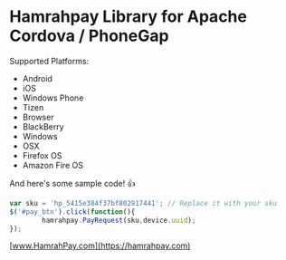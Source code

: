 # Hamrahpay Library for Apache Cordova / PhoneGap

Supported Platforms:

 * Android
 * iOS
 * Windows Phone
 * Tizen
 * Browser
 * BlackBerry
 * Windows
 * OSX
 * Firefox OS
 * Amazon Fire OS




And here's some sample code! :+1:

```javascript
var sku = 'hp_5415e384f37bf802917441'; // Replace it with your sku
$('#pay_btn').click(function(){
		hamrahpay.PayRequest(sku,device.uuid);
});
```
[www.HamrahPay.com](https://hamrahpay.com)
